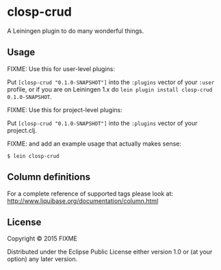 # closp-crud

A Leiningen plugin to do many wonderful things.

## Usage

FIXME: Use this for user-level plugins:

Put `[closp-crud "0.1.0-SNAPSHOT"]` into the `:plugins` vector of your
`:user` profile, or if you are on Leiningen 1.x do `lein plugin install
closp-crud 0.1.0-SNAPSHOT`.

FIXME: Use this for project-level plugins:

Put `[closp-crud "0.1.0-SNAPSHOT"]` into the `:plugins` vector of your project.clj.

FIXME: and add an example usage that actually makes sense:

    $ lein closp-crud
    
## Column definitions

For a complete reference of supported tags please look at: <http://www.liquibase.org/documentation/column.html>

## License

Copyright © 2015 FIXME

Distributed under the Eclipse Public License either version 1.0 or (at
your option) any later version.
